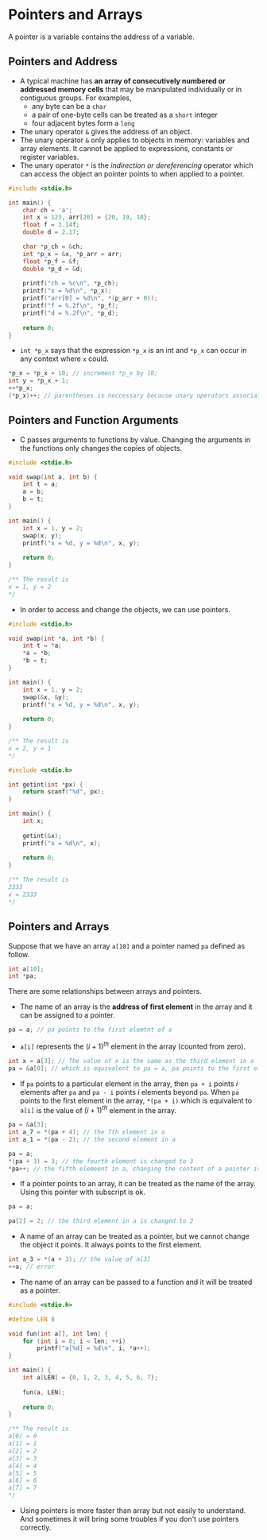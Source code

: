 # Pointers and Arrays

A pointer is a variable contains the address of a variable.

## Pointers and Address

* A typical machine has **an array of consecutively numbered or addressed memory cells** that may be manipulated individually or in contiguous groups. For examples,
  * any byte can be a $\texttt{char}$
  * a pair of one-byte cells can be treated as a $\texttt{short}$ integer
  * four adjacent bytes form a $\texttt{long}$ 
* The unary operator $\texttt{&}$ gives the address of an object.
* The unary operator $\texttt{&}$ only applies to objects in memory: variables and array elements. It cannot be applied to expressions, constants or register variables.
* The unary operator $\texttt{*}$ is the *indirection or dereferencing* operator which can access the object an pointer points to when applied to a pointer.

```C
#include <stdio.h>

int main() {
    char ch = 'a';
    int x = 123, arr[20] = {20, 19, 18};
    float f = 3.14f;
    double d = 2.17;

    char *p_ch = &ch;
    int *p_x = &x, *p_arr = arr;
    float *p_f = &f;
    double *p_d = &d;
    
    printf("ch = %c\n", *p_ch);
    printf("x = %d\n", *p_x);
    printf("arr[0] = %d\n", *(p_arr + 0));
    printf("f = %.2f\n", *p_f);
    printf("d = %.2f\n", *p_d);
    
    return 0;
}
```

* $\texttt{int *p_x}$ says that the expression $\texttt{*p_x}$ is an int and $\texttt{*p_x}$ can occur in any context where $\texttt{x}$ could.

```C
*p_x = *p_x + 10; // increment *p_x by 10;
int y = *p_x + 1;
++*p_x;
(*p_x)++; // parentheses is neccessary because unary operators associate right to left
```



## Pointers and Function Arguments

* C passes arguments to functions by value. Changing the arguments in the functions only changes the copies of objects.

```C
#include <stdio.h>

void swap(int a, int b) {
    int t = a;
    a = b;
    b = t;
}

int main() {
    int x = 1, y = 2;
    swap(x, y);
    printf("x = %d, y = %d\n", x, y);
    
    return 0;
}

/** The result is
x = 1, y = 2
*/
```

* In order to access and change the objects, we can use pointers.

```C
#include <stdio.h>

void swap(int *a, int *b) {
    int t = *a;
    *a = *b;
    *b = t;
}

int main() {
    int x = 1, y = 2;
    swap(&x, &y);
    printf("x = %d, y = %d\n", x, y);
    
    return 0;
}

/** The result is
x = 2, y = 1
*/
```

```C
#include <stdio.h>

int getint(int *px) {
    return scanf("%d", px);
}

int main() {
    int x;
    
    getint(&x);
    printf("x = %d\n", x);
    
    return 0;
}

/** The result is
2333
x = 2333
*/
```



## Pointers and Arrays

Suppose that we have an array $\texttt{a[10]}$ and a pointer named $\texttt{pa}$ defined as follow.

```C
int a[10];
int *pa;
```

There are some relationships between arrays and pointers.

* The name of an array is the **address of first element** in the array and it can be assigned to a pointer.

```C
pa = a; // pa points to the first elemtnt of a
```

* $\texttt{a[i]}$ represents the $(i + 1)^{th}$ element in the array (counted from zero).

```C
int x = a[3]; // The value of x is the same as the third element in a
pa = &a[0]; // which is equivalent to pa = a, pa points to the first element of a
```

* If $\texttt{pa}$ points to a particular element in the array, then $\texttt{pa + i}$ points $i$ elements after $\texttt{pa}$ and $\texttt{pa - i}$ points $i$  elements beyond $\texttt{pa}$. When $\texttt{pa}$ points to the first element in the array, $\texttt{*(pa + i)}$ which is equivalent to $\texttt{a[i]}$ is the value of $(i + 1)^{th}$ element in the array. 

```C
pa = &a[3];
int a_7 = *(pa + 4); // the 7th element in a
int a_1 = *(pa - 2); // the second element in a

pa = a;
*(pa + 3) = 3; // the fourth element is changed to 3
*pa++; // the fifth elemeent in a, changing the content of a pointer is ok
```

* If a pointer points to an array, it can be treated as the name of the array. Using this pointer with subscript is ok.

```C
pa = a;

pa[2] = 2; // the third element in a is changed to 2
```

* A name of an array can be treated as a pointer, but we cannot change the object it points. It always points to the first element.

```C
int a_3 = *(a + 3); // the value of a[3]
++a; // error
```

* The name of an array can be passed to a function and it will be treated as a pointer.

```C
#include <stdio.h>

#define LEN 8

void fun(int a[], int len) {
    for (int i = 0; i < len; ++i)
        printf("a[%d] = %d\n", i, *a++);
}

int main() {
    int a[LEN] = {0, 1, 2, 3, 4, 5, 6, 7};
    
    fun(a, LEN);
    
    return 0;
}

/** The result is
a[0] = 0
a[1] = 1
a[2] = 2
a[3] = 3
a[4] = 4
a[5] = 5
a[6] = 6
a[7] = 7
*/
```

* Using pointers is more faster than array but not easily to understand. And sometimes it will bring some troubles if you don't use pointers correctly.